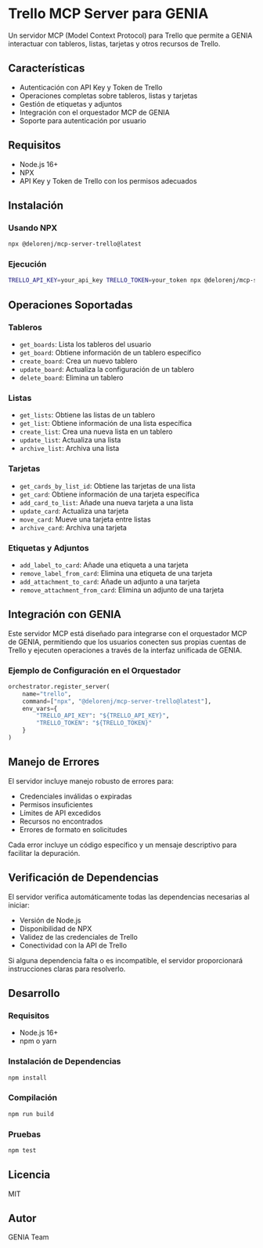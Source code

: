# Trello MCP Server para GENIA

Un servidor MCP (Model Context Protocol) para Trello que permite a GENIA interactuar con tableros, listas, tarjetas y otros recursos de Trello.

## Características

- Autenticación con API Key y Token de Trello
- Operaciones completas sobre tableros, listas y tarjetas
- Gestión de etiquetas y adjuntos
- Integración con el orquestador MCP de GENIA
- Soporte para autenticación por usuario

## Requisitos

- Node.js 16+
- NPX
- API Key y Token de Trello con los permisos adecuados

## Instalación

### Usando NPX

```bash
npx @delorenj/mcp-server-trello@latest
```

### Ejecución

```bash
TRELLO_API_KEY=your_api_key TRELLO_TOKEN=your_token npx @delorenj/mcp-server-trello@latest
```

## Operaciones Soportadas

### Tableros

- `get_boards`: Lista los tableros del usuario
- `get_board`: Obtiene información de un tablero específico
- `create_board`: Crea un nuevo tablero
- `update_board`: Actualiza la configuración de un tablero
- `delete_board`: Elimina un tablero

### Listas

- `get_lists`: Obtiene las listas de un tablero
- `get_list`: Obtiene información de una lista específica
- `create_list`: Crea una nueva lista en un tablero
- `update_list`: Actualiza una lista
- `archive_list`: Archiva una lista

### Tarjetas

- `get_cards_by_list_id`: Obtiene las tarjetas de una lista
- `get_card`: Obtiene información de una tarjeta específica
- `add_card_to_list`: Añade una nueva tarjeta a una lista
- `update_card`: Actualiza una tarjeta
- `move_card`: Mueve una tarjeta entre listas
- `archive_card`: Archiva una tarjeta

### Etiquetas y Adjuntos

- `add_label_to_card`: Añade una etiqueta a una tarjeta
- `remove_label_from_card`: Elimina una etiqueta de una tarjeta
- `add_attachment_to_card`: Añade un adjunto a una tarjeta
- `remove_attachment_from_card`: Elimina un adjunto de una tarjeta

## Integración con GENIA

Este servidor MCP está diseñado para integrarse con el orquestador MCP de GENIA, permitiendo que los usuarios conecten sus propias cuentas de Trello y ejecuten operaciones a través de la interfaz unificada de GENIA.

### Ejemplo de Configuración en el Orquestador

```python
orchestrator.register_server(
    name="trello",
    command=["npx", "@delorenj/mcp-server-trello@latest"],
    env_vars={
        "TRELLO_API_KEY": "${TRELLO_API_KEY}",
        "TRELLO_TOKEN": "${TRELLO_TOKEN}"
    }
)
```

## Manejo de Errores

El servidor incluye manejo robusto de errores para:

- Credenciales inválidas o expiradas
- Permisos insuficientes
- Límites de API excedidos
- Recursos no encontrados
- Errores de formato en solicitudes

Cada error incluye un código específico y un mensaje descriptivo para facilitar la depuración.

## Verificación de Dependencias

El servidor verifica automáticamente todas las dependencias necesarias al iniciar:

- Versión de Node.js
- Disponibilidad de NPX
- Validez de las credenciales de Trello
- Conectividad con la API de Trello

Si alguna dependencia falta o es incompatible, el servidor proporcionará instrucciones claras para resolverlo.

## Desarrollo

### Requisitos

- Node.js 16+
- npm o yarn

### Instalación de Dependencias

```bash
npm install
```

### Compilación

```bash
npm run build
```

### Pruebas

```bash
npm test
```

## Licencia

MIT

## Autor

GENIA Team
